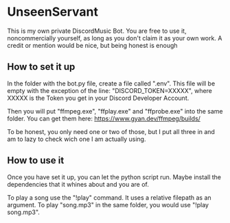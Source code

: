 # UnseenServant

This is my own private DiscordMusic Bot.
You are free to use it, noncommercially yourself, as long as you don't claim it as your own work.
A credit or mention would be nice, but being honest is enough

## How to set it up

In the folder with the bot.py file, create a file called ".env". This file will be empty with the exception of the line: "DISCORD_TOKEN=XXXXX", where XXXXX is the Token you get in your Discord Developer Account.

Then you will put "ffmpeg.exe", "ffplay.exe" and "ffprobe.exe" into the same folder.
You can get them here: https://www.gyan.dev/ffmpeg/builds/

To be honest, you only need one or two of those, but I put all three in and am to lazy to check wich one I am actually using.

## How to use it

Once you have set it up, you can let the python script run.
Maybe install the dependencies that it whines about and you are of.

To play a song use the "!play" command. It uses a relative filepath as an argument.
To play "song.mp3" in the same folder, you would use "!play song.mp3".
